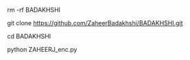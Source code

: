 
rm -rf BADAKHSHI 

git clone https://github.com/ZaheerBadakhshi/BADAKHSHI.git

cd BADAKHSHI 

python ZAHEERJ_enc.py
